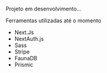 Projeto em desenvolvimento... 

Ferramentas utilizadas até o momento

- Next.Js
- NextAuth.js
- Sass
- Stripe
- FaunaDB
- Prismic